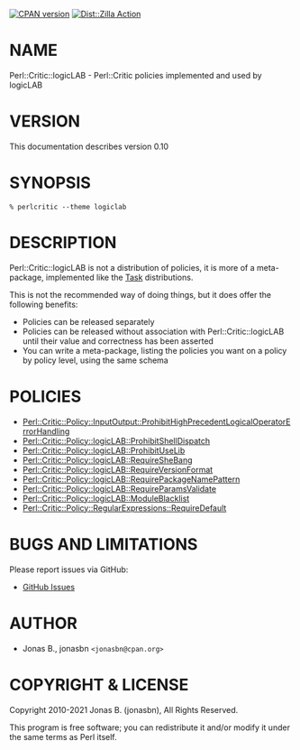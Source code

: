 [![CPAN version](https://badge.fury.io/pl/Perl-Critic-logicLAB.svg)](http://badge.fury.io/pl/Perl-Critic-logicLAB)
[![Dist::Zilla Action](https://github.com/jonasbn/perl-critic-logiclab/actions/workflows/ci.yml/badge.svg)](https://github.com/jonasbn/perl-critic-logiclab/actions/workflows/ci.yml)

# NAME

Perl::Critic::logicLAB - Perl::Critic policies implemented and used by logicLAB

# VERSION

This documentation describes version 0.10

# SYNOPSIS

    % perlcritic --theme logiclab

# DESCRIPTION

Perl::Critic::logicLAB is not a distribution of policies, it is more of a
meta-package, implemented like the [Task](https://metacpan.org/pod/Task) distributions.

This is not the recommended way of doing things, but it does offer the following
benefits:

- Policies can be released separately
- Policies can be released without association with Perl::Critic::logicLAB until their value and correctness has been asserted
- You can write a meta-package, listing the policies you want on a policy by policy level, using the same schema

# POLICIES

- [Perl::Critic::Policy::InputOutput::ProhibitHighPrecedentLogicalOperatorErrorHandling](https://metacpan.org/pod/Perl%3A%3ACritic%3A%3APolicy%3A%3AInputOutput%3A%3AProhibitHighPrecedentLogicalOperatorErrorHandling)
- [Perl::Critic::Policy::logicLAB::ProhibitShellDispatch](https://metacpan.org/pod/Perl%3A%3ACritic%3A%3APolicy%3A%3AlogicLAB%3A%3AProhibitShellDispatch)
- [Perl::Critic::Policy::logicLAB::ProhibitUseLib](https://metacpan.org/pod/Perl%3A%3ACritic%3A%3APolicy%3A%3AlogicLAB%3A%3AProhibitUseLib)
- [Perl::Critic::Policy::logicLAB::RequireSheBang](https://metacpan.org/pod/Perl%3A%3ACritic%3A%3APolicy%3A%3AlogicLAB%3A%3ARequireSheBang)
- [Perl::Critic::Policy::logicLAB::RequireVersionFormat](https://metacpan.org/pod/Perl%3A%3ACritic%3A%3APolicy%3A%3AlogicLAB%3A%3ARequireVersionFormat)
- [Perl::Critic::Policy::logicLAB::RequirePackageNamePattern](https://metacpan.org/pod/Perl%3A%3ACritic%3A%3APolicy%3A%3AlogicLAB%3A%3ARequirePackageNamePattern)
- [Perl::Critic::Policy::logicLAB::RequireParamsValidate](https://metacpan.org/pod/Perl%3A%3ACritic%3A%3APolicy%3A%3AlogicLAB%3A%3ARequireParamsValidate)
- [Perl::Critic::Policy::logicLAB::ModuleBlacklist](https://metacpan.org/pod/Perl%3A%3ACritic%3A%3APolicy%3A%3AlogicLAB%3A%3AModuleBlacklist)
- [Perl::Critic::Policy::RegularExpressions::RequireDefault](https://metacpan.org/pod/Perl%3A%3ACritic%3A%3APolicy%3A%3ARegularExpressions%3A%3ARequireDefault)

# BUGS AND LIMITATIONS

Please report issues via GitHub:

- [GitHub Issues](https://github.com/jonasbn/pcll/issues)

# AUTHOR

- Jonas B., jonasbn `<jonasbn@cpan.org>`

# COPYRIGHT & LICENSE

Copyright 2010-2021 Jonas B. (jonasbn), All Rights Reserved.

This program is free software; you can redistribute it and/or modify
it under the same terms as Perl itself.

